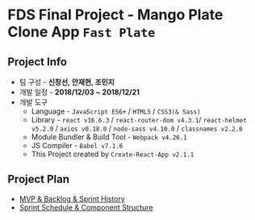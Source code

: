 # FDS Final Project - Mango Plate Clone App `Fast Plate`

## Project Info

- 팀 구성 - **신창선, 안재현, 조민지**
- 개발 일정 - **2018/12/03 ~ 2018/12/21**
- 개발 도구
  - Language - `JavaScript ES6+` / `HTML5` / `CSS3(& Sass)`
  - Library - `react v16.6.3` / `react-router-dom v4.3.1`/ `react-helmet v5.2.0` / `axios v0.18.0` / `node-sass v4.10.0` / `classnames v2.2.6`
  - Module Bundler & Build Tool - `Webpack v4.26.1`
  - JS Compiler - `Babel v7.1.6`
  - This Project created by `Create-React-App v2.1.1`

## Project Plan

- [MVP & Backlog & Sprint History](https://docs.google.com/spreadsheets/d/1w_wG2s0EXF0zX9VTLTY7a3NlnoF_Z9-5zgXrgAqj0dI/edit#gid=1972710944)
- [Sprint Schedule & Component Structure](https://trello.com/b/xrlYoPOh/sprint-manager)
